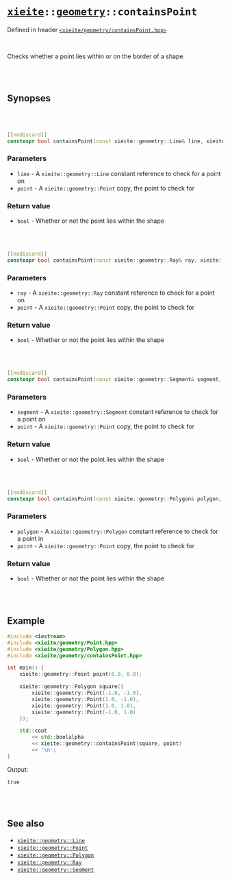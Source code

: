# [`xieite`](../../README.md)`::`[`geometry`](../../docs/geometry.md)`::containsPoint`
Defined in header [`<xieite/geometry/containsPoint.hpp>`](../../include/xieite/geometry/containsPoint.hpp)

<br/>

Checks whether a point lies within or on the border of a shape.

<br/><br/>

## Synopses

<br/><br/>

```cpp
[[nodiscard]]
constexpr bool containsPoint(const xieite::geometry::Line& line, xieite::geometry::Point point) noexcept;
```
### Parameters
- `line` - A `xieite::geometry::Line` constant reference to check for a point on
- `point` - A `xieite::geometry::Point` copy, the point to check for
### Return value
- `bool` - Whether or not the point lies within the shape

<br/><br/>

```cpp
[[nodiscard]]
constexpr bool containsPoint(const xieite::geometry::Ray& ray, xieite::geometry::Point point) noexcept;
```
### Parameters
- `ray` - A `xieite::geometry::Ray` constant reference to check for a point on
- `point` - A `xieite::geometry::Point` copy, the point to check for
### Return value
- `bool` - Whether or not the point lies within the shape

<br/><br/>

```cpp
[[nodiscard]]
constexpr bool containsPoint(const xieite::geometry::Segment& segment, xieite::geometry::Point point) noexcept;
```
### Parameters
- `segment` - A `xieite::geometry::Segment` constant reference to check for a point on
- `point` - A `xieite::geometry::Point` copy, the point to check for
### Return value
- `bool` - Whether or not the point lies within the shape

<br/><br/>

```cpp
[[nodiscard]]
constexpr bool containsPoint(const xieite::geometry::Polygon& polygon, xieite::geometry::Point point) noexcept;
```
### Parameters
- `polygon` - A `xieite::geometry::Polygon` constant reference to check for a point in
- `point` - A `xieite::geometry::Point` copy, the point to check for
### Return value
- `bool` - Whether or not the point lies within the shape

<br/><br/>

## Example
```cpp
#include <iostream>
#include <xieite/geometry/Point.hpp>
#include <xieite/geometry/Polygon.hpp>
#include <xieite/geometry/containsPoint.hpp>

int main() {
	xieite::geometry::Point point(0.0, 0.0);

	xieite::geometry::Polygon square({
		xieite::geometry::Point(-1.0, -1.0),
		xieite::geometry::Point(1.0, -1.0),
		xieite::geometry::Point(1.0, 1.0),
		xieite::geometry::Point(-1.0, 1.0)
	});

	std::cout
		<< std::boolalpha
		<< xieite::geometry::containsPoint(square, point)
		<< '\n';
}
```
Output:
```
true
```

<br/><br/>

## See also
- [`xieite::geometry::Line`](../../docs/geometry/Line.md)
- [`xieite::geometry::Point`](../../docs/geometry/Point.md)
- [`xieite::geometry::Polygon`](../../docs/geometry/Polygon.md)
- [`xieite::geometry::Ray`](../../docs/geometry/Ray.md)
- [`xieite::geometry::Segment`](../../docs/geometry/Segment.md)
